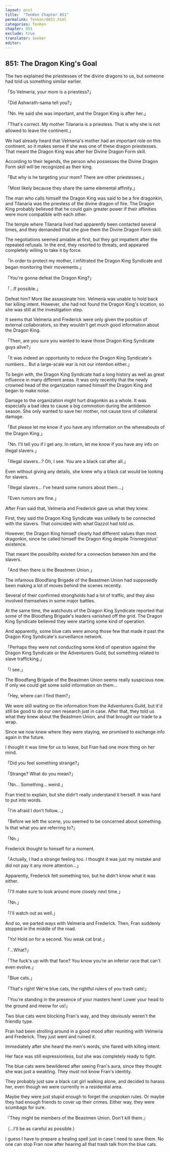 ```yaml
---
layout: post
title:  "TenKen Chapter 851"
permalink: Tenken/0851.html
categories: TenKen
chapter: 851
exclude: true
translator: Seeker
editor: 
---
```

<h2>851: The Dragon King's Goal</h2>

The two explained the priestesses of the divine dragons to us, but someone had told us something similar earlier.

「So Velmeria, your mom is a priestess?」

「Did Ashwrath-sama tell you?」

「Nn. He said she was important, and the Dragon King is after her.」

「That's correct. My mother Tilanaria is a priestess. That is why she is not allowed to leave the continent.」

We had already heard that Velmeria's mother had an important role on this continent, so it makes sense if she was one of these dragon priestesses. That meant the Dragon King was after her Divine Dragon Form skill.

According to their legends, the person who possesses the Divine Dragon Form skill will be recognized as their king.

「But why is he targeting your mom? There are other priestesses.」

「Most likely because they share the same elemental affinity.」

The man who calls himself the Dragon King was said to be a fire dragonkin, and Tilanaria was the priestess of the divine dragon of fire. The Dragon King probably believed that he could gain greater power if their affinities were more compatible with each other.

The temple where Tilanaria lived had apparently been contacted several times, and they demanded that she give them the Divine Dragon Form skill.

The negotiations seemed amiable at first, but they got impatient after the repeated refusals. In the end, they resorted to threats, and appeared completely willing to take it by force.

「In order to protect my mother, I infiltrated the Dragon King Syndicate and began monitoring their movements.」

「You're gonna defeat the Dragon King?」

「...If possible.」

Defeat him? More like assassinate him. Velmeria was unable to hold back her killing intent. However, she had not found the Dragon King's location, so she was still at the investigation step.

It seems that Velmeria and Frederick were only given the position of external collaborators, so they wouldn't get much good information about the Dragon King.

「Then, are you sure you wanted to leave those Dragon King Syndicate guys alive?」

「It was indeed an opportunity to reduce the Dragon King Syndicate's numbers... But a large-scale war is not our intention either.」

To begin with, the Dragon King Syndicate had a long history as well as great influence in many different areas. It was only recently that the newly crowned head of the organization named himself the Dragon King and began to make noise.

Damage to the organization might hurt dragonkin as a whole. It was especially a bad idea to cause a big commotion during the antidemon season. She only wanted to save her mother, not cause tons of collateral damage.

「But please let me know if you have any information on the whereabouts of the Dragon King.」

「Nn. I'll tell you if I get any. In return, let me know if you have any info on illegal slavers.」

「Illegal slavers...? Oh, I see. You are a black cat after all.」

Even without giving any details, she knew why a black cat would be looking for slavers.

「Illegal slavers... I've heard some rumors about them...」

「Even rumors are fine.」

After Fran said that, Velmeria and Frederick gave us what they knew.

First, they said the Dragon King Syndicate was unlikely to be connected with the slavers. That coincided with what Gazzol had told us.

However, the Dragon King himself clearly had different values than most dragonkin, since he called himself the Dragon King despite Trismegistus' existence.

That meant the possibility existed for a connection between him and the slavers.

「And then there is the Beastmen Union.」

The infamous Bloodfang Brigade of the Beastmen Union had supposedly been making a lot of moves behind the scenes recently.

Several of their confirmed strongholds had a lot of traffic, and they also involved themselves in some major battles.

At the same time, the watchouts of the Dragon King Syndicate reported that some of the Bloodfang Brigade's leaders vanished off the grid. The Dragon King Syndicate believed they were starting some kind of operation.

And apparently, some blue cats were among those few that made it past the Dragon King Syndicate's surveillance network.

「Perhaps they were not conducting some kind of operation against the Dragon King Syndicate or the Adventurers Guild, but something related to slave trafficking.」

「I see.」

The Bloodfang Brigade of the Beastmen Union seems really suspicious now. If only we could get some solid information on them...

「Hey, where can I find them?」

We were still waiting on the information from the Adventurers Guild, but it'd still be good to do our own research just in case. After that, they told us what they knew about the Beastmen Union, and that brought our trade to a wrap.

Since we now knew where they were staying, we promised to exchange info again in the future.

I thought it was time for us to leave, but Fran had one more thing on her mind.

「Did you feel something strange?」

「Strange? What do you mean?」

「Nn... Something... weird.」

Fran tried to explain, but she didn't really understand it herself. It was hard to put into words.

「I'm afraid I don't follow...」

「Before we left the scene, you seemed to be concerned about something. Is that what you are referring to?」

「Nn.」

Frederick thought to himself for a moment.

「Actually, I had a strange feeling too. I thought it was just my mistake and did not pay it any more attention...」

Apparently, Frederick felt something too, but he didn't know what it was either.

「I'll make sure to look around more closely next time.」

「Nn.」

「I'll watch out as well.」

And so, we parted ways with Velmeria and Frederick. Then, Fran suddenly stopped in the middle of the road.

「Yo! Hold on for a second. You weak cat brat.」

「...What?」

「The fuck's up with that face? You know you're an inferior race that can't even evolve.」

「Blue cats.」

「That's right! We're blue cats, the rightful rulers of you trash cats!」

「You're standing in the presence of your masters here! Lower your head to the ground and meow for us!」

Two blue cats were blocking Fran's way, and they obviously weren't the friendly type.

Fran had been strolling around in a good mood after reuniting with Velmeria and Frederick. They just went and ruined it.

Immediately after she heard the men's words, she flared with killing intent.

Her face was still expressionless, but she was completely ready to fight.

The blue cats were bewildered after seeing Fran's aura, since they thought she was just a weakling. They must not know Fran's identity.

They probably just saw a black cat girl walking alone, and decided to harass her, even though we were currently in a residential area.

Maybe they were just stupid enough to forget the unspoken rules. Or maybe they had enough friends to cover up their crimes. Either way, they were scumbags for sure.

『They might be members of the Beastmen Union. Don't kill them.』

（...I'll be as careful as possible.）

I guess I have to prepare a healing spell just in case I need to save them. No one can stop Fran now after hearing all that trash talk from the blue cats.



